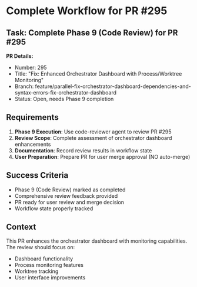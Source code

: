 # Complete Workflow for PR #295

## Task: Complete Phase 9 (Code Review) for PR #295

**PR Details:**
- Number: 295
- Title: "Fix: Enhanced Orchestrator Dashboard with Process/Worktree Monitoring"
- Branch: feature/parallel-fix-orchestrator-dashboard-dependencies-and-syntax-errors-fix-orchestrator-dashboard
- Status: Open, needs Phase 9 completion

## Requirements

1. **Phase 9 Execution**: Use code-reviewer agent to review PR #295
2. **Review Scope**: Complete assessment of orchestrator dashboard enhancements
3. **Documentation**: Record review results in workflow state
4. **User Preparation**: Prepare PR for user merge approval (NO auto-merge)

## Success Criteria

- Phase 9 (Code Review) marked as completed
- Comprehensive review feedback provided
- PR ready for user review and merge decision
- Workflow state properly tracked

## Context

This PR enhances the orchestrator dashboard with monitoring capabilities. The review should focus on:
- Dashboard functionality
- Process monitoring features
- Worktree tracking
- User interface improvements
